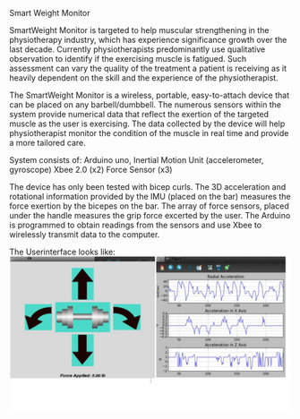 Smart Weight Monitor

SmartWeight Monitor is targeted to help muscular strengthening in the physiotherapy industry, which has experience significance growth over the last decade. Currently physiotherapists predominantly use qualitative observation to identify if the exercising muscle is fatigued. Such assessment can vary the quality of the treatment a patient is receiving as it heavily dependent on the skill and the experience of the physiotherapist.

 The SmartWeight Monitor is a wireless, portable, easy-to-attach device that can be placed on any barbell/dumbbell. The numerous sensors within the system provide numerical data that reflect the exertion of the targeted muscle as the user is exercising.  The data collected by the device will help physiotherapist monitor the condition of the muscle in real time and provide a more tailored care.

System consists of:
  Arduino uno,
  Inertial Motion Unit (accelerometer, gyroscope)
  Xbee 2.0 (x2)
  Force Sensor (x3)

The device has only been tested with bicep curls. The 3D acceleration and rotational information provided by the IMU (placed on the bar) measures the force exertion by the bicepes on the bar.  The array of force sensors, placed under the handle measures the grip force excerted by the user. The Arduino is programmed to obtain readings from the sensors and use Xbee to wirelessly transmit data to the computer.

The Userinterface looks like:
![Alt text](https://github.com/jibinjacob09/SmartWeightSensor/blob/master/UserInterface.jpg?raw=true "Userinterface")
